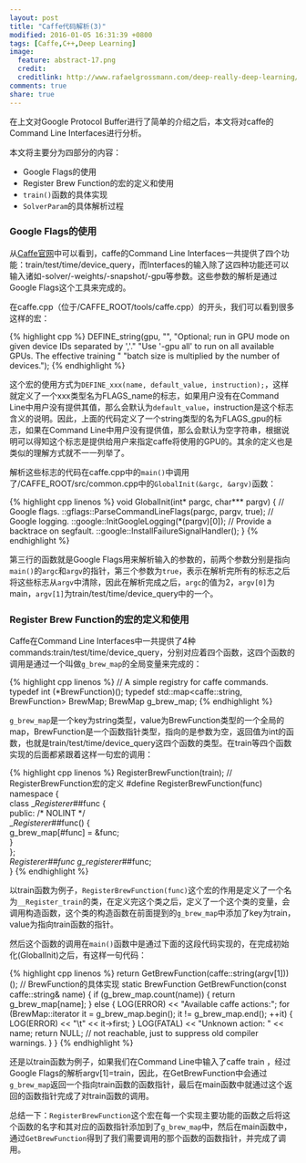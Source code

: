 ```yaml
---
layout: post
title: "Caffe代码解析(3)"
modified: 2016-01-05 16:31:39 +0800
tags: [Caffe,C++,Deep Learning]
image:
  feature: abstract-17.png
  credit: 
  creditlink: http://www.rafaelgrossmann.com/deep-really-deep-learning/
comments: true
share: true
---
```


在上文对Google Protocol Buffer进行了简单的介绍之后，本文将对caffe的Command Line Interfaces进行分析。

本文将主要分为四部分的内容：

* Google Flags的使用
* Register Brew Function的宏的定义和使用
* `train()`函数的具体实现
* `SolverParam`的具体解析过程

### Google Flags的使用

从<a href = "http://caffe.berkeleyvision.org/tutorial/interfaces.html">Caffe官网</a>中可以看到，caffe的Command Line Interfaces一共提供了四个功能：train/test/time/device_query，而Interfaces的输入除了这四种功能还可以输入诸如-solver/-weights/-snapshot/-gpu等参数。这些参数的解析是通过Google Flags这个工具来完成的。

在caffe.cpp（位于/CAFFE_ROOT/tools/caffe.cpp）的开头，我们可以看到很多这样的宏：

{% highlight cpp %}
DEFINE_string(gpu, "",
    "Optional; run in GPU mode on given device IDs separated by ','."
    "Use '-gpu all' to run on all available GPUs. The effective training "
    "batch size is multiplied by the number of devices.");
{% endhighlight %}

这个宏的使用方式为`DEFINE_xxx(name, default_value, instruction);`，这样就定义了一个xxx类型名为FLAGS_name的标志，如果用户没有在Command Line中用户没有提供其值，那么会默认为`default_value`，instruction是这个标志含义的说明。因此，上面的代码定义了一个string类型的名为FLAGS_gpu的标志，如果在Command Line中用户没有提供值，那么会默认为空字符串，根据说明可以得知这个标志是提供给用户来指定caffe将使用的GPU的。其余的定义也是类似的理解方式就不一一列举了。

解析这些标志的代码在caffe.cpp中的`main()`中调用了/CAFFE_ROOT/src/common.cpp中的`GlobalInit(&argc, &argv)`函数：

{% highlight cpp linenos %}
void GlobalInit(int* pargc, char*** pargv) {
  // Google flags.
  ::gflags::ParseCommandLineFlags(pargc, pargv, true);
  // Google logging.
  ::google::InitGoogleLogging(*(pargv)[0]);
  // Provide a backtrace on segfault.
  ::google::InstallFailureSignalHandler();
}
{% endhighlight %}

第三行的函数就是Google Flags用来解析输入的参数的，前两个参数分别是指向`main()`的`argc`和`argv`的指针，第三个参数为`true`，表示在解析完所有的标志之后将这些标志从`argv`中清除，因此在解析完成之后，`argc`的值为2，`argv[0]`为main，`argv[1]`为train/test/time/device_query中的一个。

### Register Brew Function的宏的定义和使用

Caffe在Command Line Interfaces中一共提供了4种commands:train/test/time/device_query，分别对应着四个函数，这四个函数的调用是通过一个叫做`g_brew_map`的全局变量来完成的：

{% highlight cpp linenos %}
// A simple registry for caffe commands.
typedef int (*BrewFunction)();
typedef std::map<caffe::string, BrewFunction> BrewMap;
BrewMap g_brew_map;
{% endhighlight %}

`g_brew_map`是一个key为string类型，value为BrewFunction类型的一个全局的map，BrewFunction是一个函数指针类型，指向的是参数为空，返回值为int的函数，也就是train/test/time/device_query这四个函数的类型。在train等四个函数实现的后面都紧跟着这样一句宏的调用：

{% highlight cpp linenos %}
RegisterBrewFunction(train);
// RegisterBrewFunction宏的定义
#define RegisterBrewFunction(func) \
namespace { \
class __Registerer_##func { \
 public: /* NOLINT */ \
  __Registerer_##func() { \
    g_brew_map[#func] = &func; \
  } \
}; \
__Registerer_##func g_registerer_##func; \
}
{% endhighlight %}

以train函数为例子，`RegisterBrewFunction(func)`这个宏的作用是定义了一个名为`__Register_train`的类，在定义完这个类之后，定义了一个这个类的变量，会调用构造函数，这个类的构造函数在前面提到的`g_brew_map`中添加了key为train，value为指向train函数的指针。

然后这个函数的调用在`main()`函数中是通过下面的这段代码实现的，在完成初始化(GlobalInit)之后，有这样一句代码：

{% highlight cpp linenos %}
return GetBrewFunction(caffe::string(argv[1]))();
// BrewFunction的具体实现
static BrewFunction GetBrewFunction(const caffe::string& name) {
  if (g_brew_map.count(name)) {
    return g_brew_map[name];
  } else {
    LOG(ERROR) << "Available caffe actions:";
    for (BrewMap::iterator it = g_brew_map.begin();
         it != g_brew_map.end(); ++it) {
      LOG(ERROR) << "\t" << it->first;
    }
    LOG(FATAL) << "Unknown action: " << name;
    return NULL;  // not reachable, just to suppress old compiler warnings.
  }
}
{% endhighlight %}

还是以train函数为例子，如果我们在Command Line中输入了caffe train <args>，经过Google Flags的解析argv[1]=train，因此，在GetBrewFunction中会通过`g_brew_map`返回一个指向train函数的函数指针，最后在main函数中就通过这个返回的函数指针完成了对train函数的调用。

总结一下：`RegisterBrewFunction`这个宏在每一个实现主要功能的函数之后将这个函数的名字和其对应的函数指针添加到了`g_brew_map`中，然后在main函数中，通过`GetBrewFunction`得到了我们需要调用的那个函数的函数指针，并完成了调用。